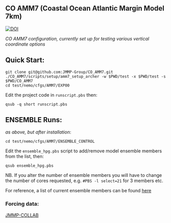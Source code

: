 ## CO AMM7 (Coastal Ocean Atlantic Margin Model 7km) 
[![DOI](https://zenodo.org/badge/235544712.svg)](https://zenodo.org/badge/latestdoi/235544712)

_CO AMM7 configuration, currently set up for testing various vertical coordinate options_

## Quick Start:

```
git clone git@github.com:JMMP-Group/CO_AMM7.git
./CO_AMM7/scripts/setup/amm7_setup_archer -w $PWD/test -x $PWD/test -s $PWD/CO_AMM7
cd test/nemo/cfgs/AMM7/EXP00
```
Edit the project code in  `runscript.pbs` then:
```
qsub -q short runscript.pbs
```

## ENSEMBLE Runs:

*as above, but after installation*:

```
cd test/nemo/cfgs/AMM7/ENSEMBLE_CONTROL
```
Edit the `ensemble_hpg.pbs` script to add/remove model ensemble members from the list, then:
```
qsub ensemble_hpg.pbs
```
NB. If you alter the number of ensemble members you will have to change the number of cores requested, e.g. `#PBS -l select=21` for 3 members etc.

For reference, a list of current ensemble members can be found [here](https://github.com/JMMP-Group/AMM7_zgr/blob/master/scripts/setup/model_list)

### Forcing data:

[JMMP-COLLAB](http://gws-access.ceda.ac.uk/public/jmmp_collab/)

